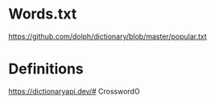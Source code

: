# Words.txt
https://github.com/dolph/dictionary/blob/master/popular.txt

# Definitions
https://dictionaryapi.dev/# CrosswordO
